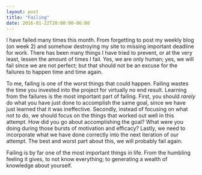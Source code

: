 ```yaml
---
layout: post
title: "Failing"
date: 2016-01-22T20:00:00-06:00
---
```


I have failed many times this month. From forgetting to post my weekly blog (on week 2) and somehow destroying my site to missing important deadline for work. There has been many things I have tried to prevent, or at the very least, lessen the amount of times I fail. Yes, we are only human; yes, we will fail since we are not perfect; but that should not be an excuse for the failures to happen time and time again.

To me, failing is one of the worst things that could happen. Failing wastes the time you invested into the project for virtually no end result. Learning from the failures is the most important part of failing. First, you should *rarely* do what you have just done to accomplish the same goal, since we have just learned that it was ineffective. Secondly, instead of focusing on what not to do, we should focus on the things that worked out well in this attempt. How did you go about accomplishing the goal? What were you doing during those bursts of motivation and efficacy? Lastly, we need to incorporate what we have done correctly into the next iteration of our attempt. The best and worst part about this, we will probably fail again.

Failing is by far one of the most important things in life. From the humbling feeling it gives, to not know everything; to generating a wealth of knowledge about yourself.
